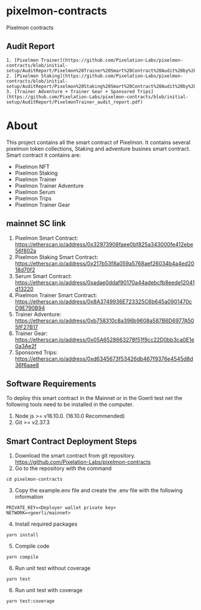 # pixelmon-contracts
Pixelmon contracts

## Audit Report
    1. [Pixelmon Trainer](https://github.com/Pixelation-Labs/pixelmon-contracts/blob/initial-setup/AuditReport/Pixelmon%20Trainer%20Smart%20Contract%20Audit%20by%20Solidity%20Finance.pdf)
    2. [Pixelmon Staking](https://github.com/Pixelation-Labs/pixelmon-contracts/blob/initial-setup/AuditReport/Pixelmon%20Staking%20Smart%20Contract%20Audit%20by%20Solidity%20Finance.pdf)
    3. [Trainer Adventure + Trainer Gear + Sponsored Trips](https://github.com/Pixelation-Labs/pixelmon-contracts/blob/initial-setup/AuditReport/PixelmonTrainer_audit_report.pdf)

# About
This project contains all the smart contract of Pixelmon. It contains several pixelmon token collections, Staking and adventure busines smart contract. Smart contract it contains are:
 - Pixelmon NFT
 - Pixelmon Staking
 - Pixelmon Trainer
 - Pixelmon Trainer Adventure
 - Pixelmon Serum
 - Pixelmon Trips
 - Pixelmon Trainer Gear

## mainnet SC link
1. Pixelmon Smart Contract:	https://etherscan.io/address/0x32973908faee0bf825a343000fe412ebe56f802a
2. Pixelmon Staking Smart Contract: 	https://etherscan.io/address/0x217b53f8a059a5768aef26034b4a4ed2018d70f2
3. Serum Smart Contract:	https://etherscan.io/address/0xadae0ddaf90170a44adebcfb8eede12041d13220
4. Pixelmon Trainer Smart Contract:	https://etherscan.io/address/0x8A3749936E723325C6b645a0901470cD9E790B94
5. Trainer Adventure:	https://etherscan.io/address/0xb758310c8a396b9608a587B6D6977A505fF27B17
6. Trainer Gear: 	https://etherscan.io/address/0x05A6528663278f51f9cc22D0bb3ca0E1e0a3Ae2f
7. Sponsored Trips:	https://etherscan.io/address/0xd6345673f53426db467f9376e4545d8d36f6aae8

## Software Requirements
To deploy this smart contract in the Mainnet or in the Goerli test net the following tools need to be installed in the computer.

1. Node js >= v16.10.0. (16.10.0 Recommended)
2. Git >= v2.37.3

## Smart Contract Deployment Steps
1. Download the smart contract from git repository. https://github.com/Pixelation-Labs/pixelmon-contracts
2. Go to the repository with the command 
```
cd pixelmon-contracts
```

3. Copy the example.env file and create the .env file with the following information
```
PRIVATE_KEY=<Deployer wallet private key>
NETWORK=<goerli/mainnet>
```

4. Install required packages
```
yarn install 
```

5. Compile code 
```
yarn compile
```

6. Run unit test without coverage
```
yarn test
```


6. Run unit test with coverage
```
yarn test:coverage
```

